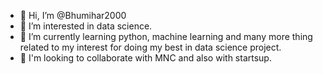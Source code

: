 - 👋 Hi, I’m @Bhumihar2000
- 👀 I’m interested in data science.
- 🌱 I’m currently learning python, machine learning and many more thing related to my interest for doing my best in data science project.
- 💞️ I'm looking to collaborate with MNC and also with startsup.



<!---
Bhumihar2000/Bhumihar2000 is a ✨ special ✨ repository because its `README.md` (this file) appears on your GitHub profile.
You can click the Preview link to take a look at your changes.
--->

